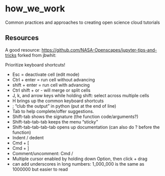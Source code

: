 # how_we_work 
Common practices and approaches to creating open science cloud tutorials


## Resources
A good resource: https://github.com/NASA-Openscapes/jupyter-tips-and-tricks forked from jbwhit:

Prioritize keyboard shortcuts! 

- Esc = deactivate cell (edit mode)
- Ctrl + enter = run cell without advancing
- shift + enter = run cell with advancing
- Ctrl shift + or - will merge or split cells
- J, k, and arrow keys while holding shift: select across multiple cells 
- H brings up the common keyboard shortcuts
- ; “club the output” in python (put at the end of line)
-  Tab to help complete/offer suggestions. 
- Shift-tab shows the signature (the function code/arguments?)
- Shift-tab-tab-tab keeps the menu “sticky”
- Shift-tab-tab-tab-tab opens up documentation (can also do ? before the function)
- Indent / dedent 
- Cmd + [
- Cmd + ]
- Comment/uncomment: Cmd /
- Multiple cursor enabled by holding down Option, then click + drag
- can add underscores in long numbers: 1_000_000 is the same as 1000000 but easier to read

